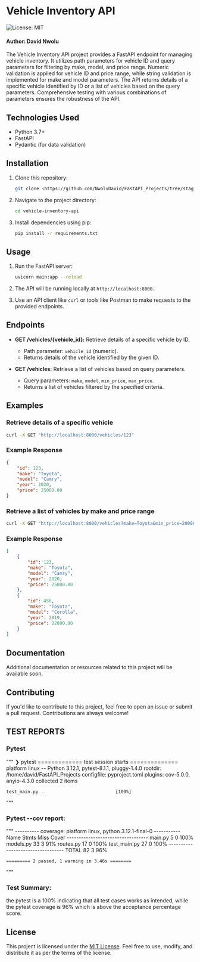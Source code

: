 # Vehicle Inventory API

![License: MIT](https://img.shields.io/badge/License-MIT-blue.svg)

#### Author: David Nwolu

The Vehicle Inventory API project provides a FastAPI endpoint for managing vehicle inventory. It utilizes path parameters for vehicle ID and query parameters for filtering by make, model, and price range. Numeric validation is applied for vehicle ID and price range, while string validation is implemented for make and model parameters. The API returns details of a specific vehicle identified by ID or a list of vehicles based on the query parameters. Comprehensive testing with various combinations of parameters ensures the robustness of the API.

## Technologies Used

- Python 3.7+
- FastAPI
- Pydantic (for data validation)

## Installation

1. Clone this repository:

    ```bash
    git clone <https://github.com/NwoluDavid/FastAPI_Projects/tree/staging/Vehicle_inventory>
    ```

2. Navigate to the project directory:

    ```bash
    cd vehicle-inventory-api
    ```

3. Install dependencies using pip:

    ```bash
    pip install -r requirements.txt
    ```

## Usage

1. Run the FastAPI server:

    ```bash
    uvicorn main:app --reload
    ```

2. The API will be running locally at `http://localhost:8000`.

3. Use an API client like `curl` or tools like Postman to make requests to the provided endpoints.

## Endpoints

- **GET /vehicles/{vehicle_id}:** Retrieve details of a specific vehicle by ID.
    - Path parameter: `vehicle_id` (numeric).
    - Returns details of the vehicle identified by the given ID.

- **GET /vehicles:** Retrieve a list of vehicles based on query parameters.
    - Query parameters: `make`, `model`, `min_price`, `max_price`.
    - Returns a list of vehicles filtered by the specified criteria.

## Examples

### Retrieve details of a specific vehicle

```bash
curl -X GET "http://localhost:8000/vehicles/123"
```

### Example Response

```json
{
    "id": 123,
    "make": "Toyota",
    "model": "Camry",
    "year": 2020,
    "price": 25000.00
}
```

### Retrieve a list of vehicles by make and price range

```bash
curl -X GET "http://localhost:8000/vehicles?make=Toyota&min_price=20000&max_price=30000"
```

### Example Response

```json
[
    {
        "id": 123,
        "make": "Toyota",
        "model": "Camry",
        "year": 2020,
        "price": 25000.00
    },
    {
        "id": 456,
        "make": "Toyota",
        "model": "Corolla",
        "year": 2019,
        "price": 22000.00
    }
]
```

## Documentation

Additional documentation or resources related to this project will be available soon.

## Contributing

If you'd like to contribute to this project, feel free to open an issue or submit a pull request. Contributions are always welcome!

## TEST REPORTS

### Pytest 

"""
        ❯ pytest
    ============= test session starts ==============
    platform linux -- Python 3.12.1, pytest-8.1.1, pluggy-1.4.0
    rootdir: /home/david/FastAPI_Projects
    configfile: pyproject.toml
    plugins: cov-5.0.0, anyio-4.3.0
    collected 2 items                              

    test_main.py ..                          [100%]


"""

### Pytest --cov report:

"""
    ---------- coverage: platform linux, python 3.12.1-final-0 -----------
    Name           Stmts   Miss  Cover
    ----------------------------------
    main.py            5      0   100%
    models.py         33      3    91%
    routes.py         17      0   100%
    test_main.py      27      0   100%
    ----------------------------------
    TOTAL             82      3    96%

    ========= 2 passed, 1 warning in 3.46s ========

"""
### Test Summary:
the pytest is a 100% indicating that all test cases works as intended, while the pytest coverage is 96% which is above the acceptance percentage score.

## License

This project is licensed under the [MIT License](LICENSE). Feel free to use, modify, and distribute it as per the terms of the license.